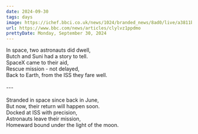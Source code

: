 ```yaml
---
date: 2024-09-30
tags: days
image: https://ichef.bbci.co.uk/news/1024/branded_news/8ad0/live/a3811b70-7ec1-11ef-84eb-0502361cd2e4.png
url: https://www.bbc.com/news/articles/clylvz1ppdmo
prettyDate: Monday, September 30, 2024
---
```

In space, two astronauts did dwell,<br>Butch and Suni had a story to tell.<br>SpaceX came to their aid,<br>Rescue mission - not delayed,<br>Back to Earth, from the ISS they fare well.<br><br>---<br><br>Stranded in space since back in June,<br>But now, their return will happen soon.<br>Docked at ISS with precision,<br>Astronauts leave their mission,<br>Homeward bound under the light of the moon.